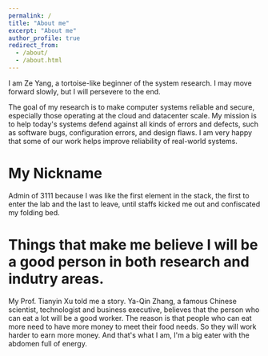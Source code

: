 ```yaml
---
permalink: /
title: "About me"
excerpt: "About me"
author_profile: true
redirect_from: 
  - /about/
  - /about.html
---
```


I am Ze Yang, a tortoise-like beginner of the system research. I may move forward slowly, but I will persevere to the end. 	

The goal of my research is to make computer systems reliable and secure, especially those operating at the cloud and datacenter scale. My mission is to help today's systems defend against all kinds of errors and defects, such as software bugs, configuration errors, and design flaws. I am very happy that some of our work helps improve reliability of real-world systems.

My Nickname
======
Admin of 3111 because I was like the first element in the stack, the first to enter the lab and the last to leave, until staffs kicked me out and confiscated my folding bed.

Things that make me believe I will be a good person in both research and indutry areas.
======
My Prof. Tianyin Xu told me a story. Ya-Qin Zhang, a famous Chinese scientist, technologist and business executive, believes that the person who can eat a lot will be a good worker. The reason is that people who can eat more need to have more money to meet their food needs. So they will work harder to earn more money. And that's what I am, I'm a big eater with the abdomen full of energy.
